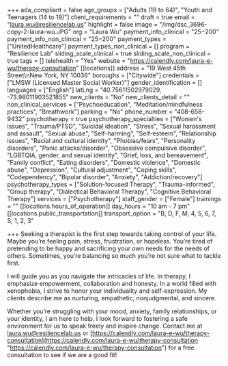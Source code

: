 +++
ada_compliant = false
age_groups = ["Adults (19 to 64)", "Youth and Teenagers (14 to 19)"]
client_requirements = ""
draft = true
email = "laura.wu@resiliencelab.us"
highlight = false
image = "/img/dsc_3696-copy-2-laura-wu.JPG"
org = "Laura Wu"
payment_info_clinical = "$25-$200"
payment_info_non_clinical = "$25-$200"
payment_types = ["UnitedHealthcare"]
payment_types_non_clinical = []
program = "Resilience Lab"
sliding_scale_clinical = true
sliding_scale_non_clinical = true
tags = []
telehealth = "Yes"
website = "https://calendly.com/laura-e-wu/therapy-consultation"
[[locations]]
address = "19 West 45th Street\nNew York, NY 10036"
boroughs = ["Citywide"]
credentials = ["LMSW (Licensed Master Social Worker)"]
gender_identification = []
languages = ["English"]
latLng = "40.75611502979029, -73.98011903521855"
new_clients = "No"
new_clients_detail = ""
non_clinical_services = ["Psychoeducation", "Meditation/mindfulness practices", "Breathwork"]
parking = "No"
phone_number = "408-658-9432"
psychotherapy = true
psychotherapy_specialties = ["Women's issues", "Trauma/PTSD", "Suicidal ideation", "Stress", "Sexual harassment and assault", "Sexual abuse", "Self-harming", "Self-esteem", "Relationship issues", "Racial and cultural identity", "Phobias/fears", "Personality disorders", "Panic attacks/disorder", "Obsessive compulsive disorder", "LGBTQIA, gender, and sexual identity", "Grief, loss, and bereavement", "Family conflict", "Eating disorders", "Domestic violence", "Domestic abuse", "Depression", "Cultural adjustment", "Coping skills", "Codependency", "Bipolar disorder", "Anxiety", "Addiction/recovery"]
psychotherapy_types = ["Solution-focused Therapy", "Trauma-informed", "Group therapy", "Dialectical Behavioral Therapy", "Cognitive Behavioral Therapy"]
services = ["Psychotherapy"]
staff_gender = ["Female"]
trainings = ""
[[locations.hours_of_operation]]
day_hours = "10 am - 7 pm"
[[locations.public_transportation]]
transport_option = "B, D, F, M, 4, 5, 6, 7, S, 1, 2, 3"

+++
Seeking a therapist is the first step towards taking control of your life. Maybe you’re feeling pain, stress, frustration, or hopeless. You’re tired of pretending to be happy and sacrificing your own needs for the needs of others. Sometimes, you’re balancing so much you’re not sure what to tackle first. 

I will guide you as you navigate the intricacies of life. In therapy, I emphasize empowerment, collaboration and honesty. In a world filled with xenophobia, I strive to honor your individuality and self-expression. My clients describe me as nurturing, empathetic, nonjudgmental, and sincere. 

Whether you’re struggling with your mood, anxiety, family relationships, or your identity, I am here to help. I look forward to fostering a safe environment for us to speak freely and inspire change. Contact me at laura.wu@resiliencelab.us or [https://calendly.com/laura-e-wu/therapy-consultation](https://calendly.com/laura-e-wu/therapy-consultation "https://calendly.com/laura-e-wu/therapy-consultation") for a free consultation to see if we are a good fit!